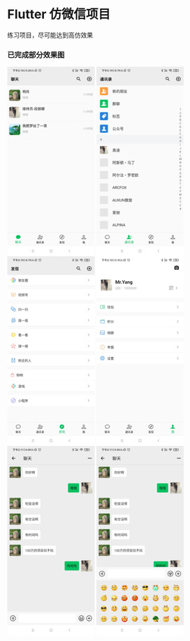 # Flutter 仿微信项目
 练习项目，尽可能达到高仿效果


### 已完成部分效果图

<img src="https://raw.githubusercontent.com/error-code/chat/main/img/1.jpg" width = "200" alt="消息" align="center" /> <img src="https://raw.githubusercontent.com/error-code/chat/main/img/2.jpg" width = "200" alt="通讯录" align="center" /> <img src="https://raw.githubusercontent.com/error-code/chat/main/img/3.jpg" width = "200" alt="发现" align="center" /> <img src="https://raw.githubusercontent.com/error-code/chat/main/img/4.jpg" width = "200" alt="我" align="center" /> <img src="https://raw.githubusercontent.com/error-code/chat/main/img/5.jpg" width = "200" alt="聊天1" align="center" /> <img src="https://raw.githubusercontent.com/error-code/chat/main/img/6.jpg" width = "200" alt="聊天2" align="center" />
